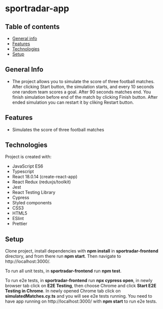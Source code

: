 # sportradar-app
## Table of contents
* [General info](#general-info)
* [Features](#features)
* [Technologies](#technologies)
* [Setup](#setup)

## General Info
* The project allows you to simulate the score of three football matches. After clicking Start button, the simulation starts, and every 10 seconds one random team scores a goal. After 90 seconds matches end. You finish simulation before end of the match by clicking Finish button. After ended simulation you can restart it by cliking Restart button.

## Features
* Simulates the score of three football matches
	
## Technologies
Project is created with:
* JavaScript ES6
* Typescript
* React 18.0.14 (create-react-app)
* React Redux (reduxjs/toolkit)
* Jest
* React Testing Library
* Cypress
* Styled components
* CSS3
* HTML5
* ESlint
* Prettier
	
## Setup
Clone project, install dependencies with **npm install** in **sportradar-frontend** directory, and from there run **npm start**. Then navigate to http://localhost:3000/.

To run all unit tests, in **sportradar-frontend** run **npm test**.

To run e2e tests, in **sportradar-frontend** run **npx cypress open**, in newly browser tab click on **E2E Testing**, then choose Chrome and click **Start E2E Testing in Chrome**. In newly opened Chrome tab click on **simulatedMatches.cy.ts** and you will see e2e tests running. You need to have app running on http://localhost:3000/ with **npm start** to run e2e tests. 


